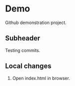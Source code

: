 # Demo 

Github demonstration project.

## Subheader

Testing commits.

## Local changes

1. Open index.html in browser.
